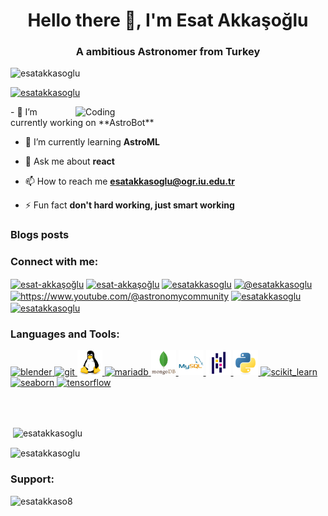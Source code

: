 <h1 align="center">Hello there 👋, I'm Esat Akkaşoğlu</h1>
<h3 align="center">A ambitious Astronomer from Turkey</h3>

<p align="left"> <img src="https://komarev.com/ghpvc/?username=esatakkasoglu&label=Profile%20views&color=0e75b6&style=flat" alt="esatakkasoglu" /> </p>

<p align="left"> <a href="https://github.com/ryo-ma/github-profile-trophy"><img src="https://github-profile-trophy.vercel.app/?username=esatakkasoglu" alt="esatakkasoglu" /></a> </p>

<img align="right" alt="Coding" width="400" src="https://i.pinimg.com/originals/e1/85/18/e18518c6d24257c6fb02e3c95a862d85.gif">
- 🔭 I’m currently working on **AstroBot**

- 🌱 I’m currently learning **AstroML**

- 💬 Ask me about **react**

- 📫 How to reach me **esatakkasoglu@ogr.iu.edu.tr**

- ⚡ Fun fact **don't hard working, just smart working**

### Blogs posts
<!-- BLOG-POST-LIST:START -->
<!-- BLOG-POST-LIST:END -->

<h3 align="left">Connect with me:</h3>
<p align="left">
<a href="https://linkedin.com/in/esat-akkaşoğlu" target="blank"><img align="center" src="https://raw.githubusercontent.com/rahuldkjain/github-profile-readme-generator/master/src/images/icons/Social/linked-in-alt.svg" alt="esat-akkaşoğlu" height="30" width="40" /></a>
<a href="https://stackoverflow.com/users/esat-akkaşoğlu" target="blank"><img align="center" src="https://raw.githubusercontent.com/rahuldkjain/github-profile-readme-generator/master/src/images/icons/Social/stack-overflow.svg" alt="esat-akkaşoğlu" height="30" width="40" /></a>
<a href="https://kaggle.com/esatakkasoglu" target="blank"><img align="center" src="https://raw.githubusercontent.com/rahuldkjain/github-profile-readme-generator/master/src/images/icons/Social/kaggle.svg" alt="esatakkasoglu" height="30" width="40" /></a>
<a href="https://medium.com/@esatakkasoglu" target="blank"><img align="center" src="https://raw.githubusercontent.com/rahuldkjain/github-profile-readme-generator/master/src/images/icons/Social/medium.svg" alt="@esatakkasoglu" height="30" width="40" /></a>
<a href="https://www.youtube.com/c/https://www.youtube.com/@astronomycommunity" target="blank"><img align="center" src="https://raw.githubusercontent.com/rahuldkjain/github-profile-readme-generator/master/src/images/icons/Social/youtube.svg" alt="https://www.youtube.com/@astronomycommunity" height="30" width="40" /></a>
<a href="https://www.codechef.com/users/esatakkasoglu" target="blank"><img align="center" src="https://cdn.jsdelivr.net/npm/simple-icons@3.1.0/icons/codechef.svg" alt="esatakkasoglu" height="30" width="40" /></a>
<a href="https://discord.gg/esatakkasoglu" target="blank"><img align="center" src="https://raw.githubusercontent.com/rahuldkjain/github-profile-readme-generator/master/src/images/icons/Social/discord.svg" alt="esatakkasoglu" height="30" width="40" /></a>
</p>

<h3 align="left">Languages and Tools:</h3>
<p align="left"> <a href="https://www.blender.org/" target="_blank" rel="noreferrer"> <img src="https://download.blender.org/branding/community/blender_community_badge_white.svg" alt="blender" width="40" height="40"/> </a> <a href="https://git-scm.com/" target="_blank" rel="noreferrer"> <img src="https://www.vectorlogo.zone/logos/git-scm/git-scm-icon.svg" alt="git" width="40" height="40"/> </a> <a href="https://www.linux.org/" target="_blank" rel="noreferrer"> <img src="https://raw.githubusercontent.com/devicons/devicon/master/icons/linux/linux-original.svg" alt="linux" width="40" height="40"/> </a> <a href="https://mariadb.org/" target="_blank" rel="noreferrer"> <img src="https://www.vectorlogo.zone/logos/mariadb/mariadb-icon.svg" alt="mariadb" width="40" height="40"/> </a> <a href="https://www.mongodb.com/" target="_blank" rel="noreferrer"> <img src="https://raw.githubusercontent.com/devicons/devicon/master/icons/mongodb/mongodb-original-wordmark.svg" alt="mongodb" width="40" height="40"/> </a> <a href="https://www.mysql.com/" target="_blank" rel="noreferrer"> <img src="https://raw.githubusercontent.com/devicons/devicon/master/icons/mysql/mysql-original-wordmark.svg" alt="mysql" width="40" height="40"/> </a> <a href="https://pandas.pydata.org/" target="_blank" rel="noreferrer"> <img src="https://raw.githubusercontent.com/devicons/devicon/2ae2a900d2f041da66e950e4d48052658d850630/icons/pandas/pandas-original.svg" alt="pandas" width="40" height="40"/> </a> <a href="https://www.python.org" target="_blank" rel="noreferrer"> <img src="https://raw.githubusercontent.com/devicons/devicon/master/icons/python/python-original.svg" alt="python" width="40" height="40"/> </a> <a href="https://scikit-learn.org/" target="_blank" rel="noreferrer"> <img src="https://upload.wikimedia.org/wikipedia/commons/0/05/Scikit_learn_logo_small.svg" alt="scikit_learn" width="40" height="40"/> </a> <a href="https://seaborn.pydata.org/" target="_blank" rel="noreferrer"> <img src="https://seaborn.pydata.org/_images/logo-mark-lightbg.svg" alt="seaborn" width="40" height="40"/> </a> <a href="https://www.tensorflow.org" target="_blank" rel="noreferrer"> <img src="https://www.vectorlogo.zone/logos/tensorflow/tensorflow-icon.svg" alt="tensorflow" width="40" height="40"/> </a> </p>

<br><br>

<p>&nbsp;<img align="center" src="https://github-readme-stats.vercel.app/api?username=esatakkasoglu&show_icons=true&locale=en" alt="esatakkasoglu" /></p>

<p><img align="center" src="https://github-readme-streak-stats.herokuapp.com/?user=esatakkasoglu&" alt="esatakkasoglu" /></p>
<h3 align="left">Support:</h3>
<p><a href="https://www.buymeacoffee.com/esatakkaso8"> <img align="left" src="https://cdn.buymeacoffee.com/buttons/v2/default-yellow.png" height="50" width="210" alt="esatakkaso8" /></a></p>
